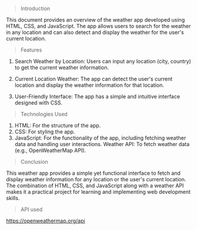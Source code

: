 > Introduction

 This document provides an overview of the weather app developed using HTML, CSS, and JavaScript. The app allows users to search for the weather in any location and can also detect and display the weather for the user's current location.

> Features

1. Search Weather by Location: Users can input any location     (city, country) to get the current weather information.

2. Current Location Weather: The app can detect the user's  current location and display the weather information for that location.

3. User-Friendly Interface: The app has a simple and intuitive interface designed with CSS.

> Technologies Used

1. HTML: For the structure of the app.
2. CSS: For styling the app.
3. JavaScript: For the functionality of the app, including 
   fetching weather data and handling user interactions.
   Weather API: To fetch weather data (e.g., OpenWeatherMap API).

> Conclusion

This weather app provides a simple yet functional interface to fetch and display weather information for any location or the user's current location. The combination of HTML, CSS, and JavaScript along with a weather API makes it a practical project for learning and implementing web development skills.

> API used

https://openweathermap.org/api